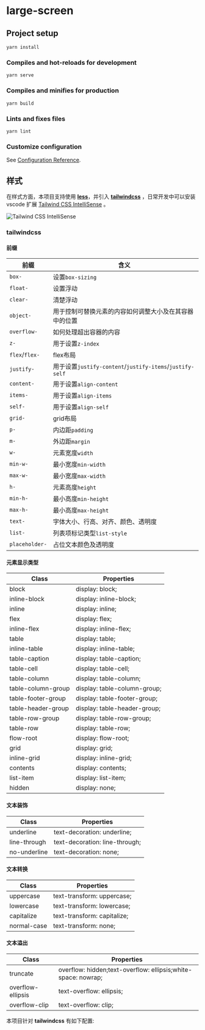 # large-screen

## Project setup

```
yarn install
```

### Compiles and hot-reloads for development

```
yarn serve
```

### Compiles and minifies for production

```
yarn build
```

### Lints and fixes files

```
yarn lint
```

### Customize configuration

See [Configuration Reference](https://cli.vuejs.org/config/).

## 样式

在样式方面，本项目支持使用 **[less](http://lesscss.cn/)**，并引入 **[tailwindcss](https://www.tailwindcss.cn/docs)** ，日常开发中可以安装 vscode 扩展 [Tailwind CSS IntelliSense](https://marketplace.visualstudio.com/items?itemName=bradlc.vscode-tailwindcss) 。

![Tailwind CSS IntelliSense](https://www.tailwindcss.cn/_next/static/media/intellisense.0bd2cbf8c277e6c1330e345ab3cd7684.png)

### **tailwindcss**

#### 前缀

|前缀|含义|
|----|----|
|`box-`|设置`box-sizing`|
|`float-`|设置浮动|
|`clear-`|清楚浮动|
|`object-`|用于控制可替换元素的内容如何调整大小及在其容器中的位置|
|`overflow-`|如何处理超出容器的内容|
|`z-`|用于设置`z-index`|
|`flex`/`flex-`|flex布局|
|`justify-`|用于设置`justify-content`/`justify-items`/`justify-self`|
|`content-`|用于设置`align-content`|
|`items-`|用于设置`align-items`|
|`self-`|用于设置`align-self`|
|`grid-`|grid布局|
|`p-`|内边距`padding`|
|`m-`|外边距`margin`|
|`w-`|元素宽度`width`|
|`min-w-`|最小宽度`min-width`|
|`max-w-`|最小宽度`max-width`|
|`h-`|元素高度`height`|
|`min-h-`|最小高度`min-height`|
|`max-h-`|最小高度`max-height`|
|`text-`|字体大小、行高、对齐、颜色、透明度|
|`list-`|列表项标记类型`list-style`|
|`placeholder-`|占位文本颜色及透明度|


#### 元素显示类型

|Class|Properties|
|----|----|
|block|display: block;|
|inline-block|display: inline-block;|
|inline|display: inline;|
|flex|display: flex;|
|inline-flex|display: inline-flex;|
|table|display: table;|
|inline-table|display: inline-table;|
|table-caption|display: table-caption;|
|table-cell|display: table-cell;|
|table-column|display: table-column;|
|table-column-group|display: table-column-group;|
|table-footer-group|display: table-footer-group;|
|table-header-group|display: table-header-group;|
|table-row-group|display: table-row-group;|
|table-row|display: table-row;|
|flow-root|display: flow-root;|
|grid|display: grid;|
|inline-grid|display: inline-grid;|
|contents|display: contents;|
|list-item|display: list-item;|
|hidden|display: none;|

#### 文本装饰

|Class|Properties|
|----|----|
|underline|text-decoration: underline;|
|line-through|text-decoration: line-through;|
|no-underline|text-decoration: none;|

#### 文本转换

|Class|Properties|
|----|----|
|uppercase|text-transform: uppercase;|
|lowercase|text-transform: lowercase;|
|capitalize|text-transform: capitalize;|
|normal-case|text-transform: none;|

#### 文本溢出

|Class|Properties|
|----|----|
|truncate|overflow: hidden;text-overflow: ellipsis;white-space: nowrap;|
|overflow-ellipsis|text-overflow: ellipsis;|
|overflow-clip|text-overflow: clip;|

本项目针对 **tailwindcss** 有如下配置:

``` js

```
